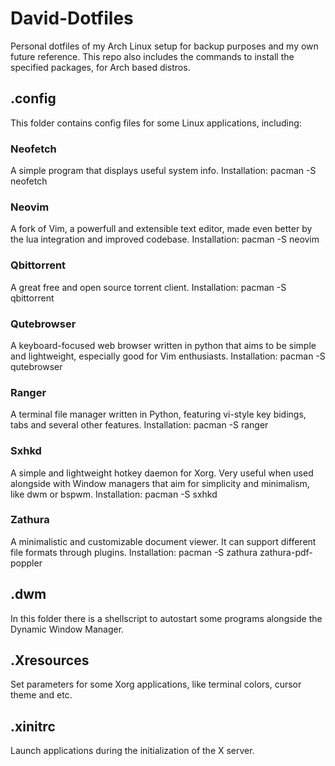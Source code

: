 # David-Dotfiles
Personal dotfiles of my Arch Linux setup for backup purposes and my own future reference.
This repo also includes the commands to install the specified packages, for Arch based distros.

## .config
This folder contains config files for some Linux applications, including:

### Neofetch
A simple program that displays useful system info.
Installation: pacman -S neofetch

### Neovim
A fork of Vim, a powerfull and extensible text editor, made even better by the lua integration and improved codebase.
Installation: pacman -S neovim

### Qbittorrent
A great free and open source torrent client.
Installation: pacman -S qbittorrent

### Qutebrowser
A keyboard-focused web browser written in python that aims to be simple and lightweight, especially good for Vim enthusiasts.
Installation: pacman -S qutebrowser

### Ranger
A terminal file manager written in Python, featuring vi-style key bidings, tabs and several other features.
Installation: pacman -S ranger

### Sxhkd
A simple and lightweight hotkey daemon for Xorg. Very useful when used alongside with Window managers that aim for simplicity and minimalism, like dwm or bspwm.
Installation: pacman -S sxhkd

### Zathura
A minimalistic and customizable document viewer. It can support different file formats through plugins.
Installation: pacman -S zathura zathura-pdf-poppler

## .dwm
In this folder there is a shellscript to autostart some programs alongside the Dynamic Window Manager.

## .Xresources
Set parameters for some Xorg applications, like terminal colors, cursor theme and etc.

## .xinitrc
Launch applications during the initialization of the X server.



